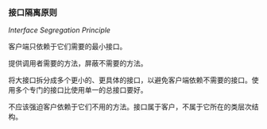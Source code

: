 ### 接口隔离原则

*Interface Segregation Principle*

客户端只依赖于它们需要的最小接口。

提供调用者需要的方法，屏蔽不需要的方法。

将大接口拆分成多个更小的、更具体的接口，以避免客户端依赖不需要的接口。使用多个专门的接口比使用单一的总接口要好。

不应该强迫客户依赖于它们不用的方法。接口属于客户，不属于它所在的类层次结构。
